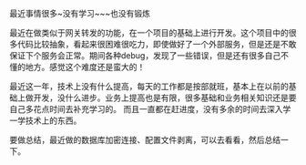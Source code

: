 <p>
  最近事情很多~没有学习~~~也没有锻炼
</p>
<p>
  最近在做类似于网关转发的功能，在一个项目的基础上进行开发。这个项目中的很多代码比较抽象，看起来很困难很吃力，即使做好了一个外部服务，但是还是不敢保证下个服务会正常。期间各种debug，发现了一些错误，但是还有很多自己不懂的地方。感觉这个难度还是蛮大的！
</p>
<p>
  最近这一年，技术上没有什么提高，每天的工作都是按部就班，基本上在以前的基础上做开发，没什么进步。业务上提高也是有限，很多基础和业务相关知识还是要自己多花点时间去补充学习的。
  而且一直都在赶进度，没有多余的时间去深入学一学技术上的东西。
</p>
<p>
  要做总结，最近做的数据库加密连接、配置文件剥离，可以去看看，然后总结一下。
</p>

